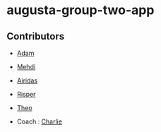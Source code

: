 # augusta-group-two-app

## Contributors

- [Adam](https://github.com/adampaulsackfield)
- [Mehdi](https://github.com/LemonRiz)
- [Airidas](https://github.com/Adaz99)
- [Risper](https://github.com/djava387)
- [Theo]()

- Coach : [Charlie](https://github.com/Charlie-robin)
